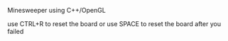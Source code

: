 Minesweeper using C++/OpenGL

use CTRL+R to reset the board
or use SPACE to reset the board after you failed
